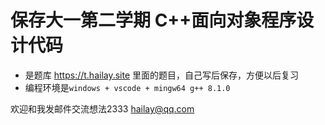 # 保存大一第二学期 C++面向对象程序设计代码
* 是题库 https://t.hailay.site 里面的题目，自己写后保存，方便以后复习
* 编程环境是`windows + vscode + mingw64 g++ 8.1.0`

欢迎和我发邮件交流想法2333 hailay@qq.com